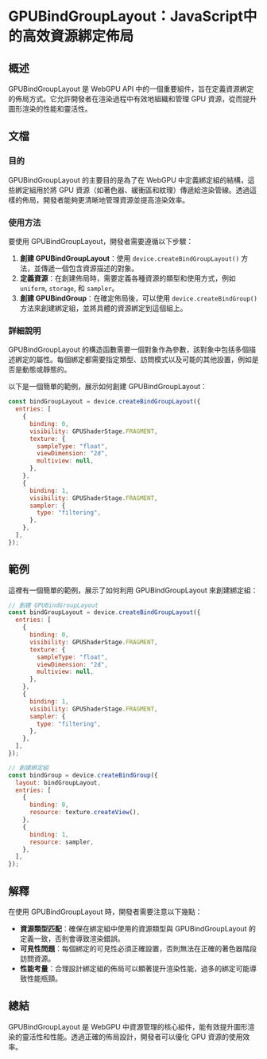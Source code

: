 <!--
Meta Description: # GPUBindGroupLayout：JavaScript中的高效資源綁定佈局 ## 概述 GPUBindGroupLayout 是 WebGPU API 中的一個重要組件，旨在定義資源綁定的佈局方式。它允許開發者在渲染過程中有效地組織和管理 GPU 資源，從而提升圖形渲染的性能和靈活性。 ##...
Meta Keywords: gpubindgrouplayout, binding, device, sampler, visibility
-->

# GPUBindGroupLayout：JavaScript中的高效資源綁定佈局

## 概述
GPUBindGroupLayout 是 WebGPU API 中的一個重要組件，旨在定義資源綁定的佈局方式。它允許開發者在渲染過程中有效地組織和管理 GPU 資源，從而提升圖形渲染的性能和靈活性。

## 文檔
### 目的
GPUBindGroupLayout 的主要目的是為了在 WebGPU 中定義綁定組的結構，這些綁定組用於將 GPU 資源（如著色器、緩衝區和紋理）傳遞給渲染管線。透過這樣的佈局，開發者能夠更清晰地管理資源並提高渲染效率。

### 使用方法
要使用 GPUBindGroupLayout，開發者需要遵循以下步驟：

1. **創建 GPUBindGroupLayout**：使用 `device.createBindGroupLayout()` 方法，並傳遞一個包含資源描述的對象。
2. **定義資源**：在創建佈局時，需要定義各種資源的類型和使用方式，例如 `uniform`, `storage`, 和 `sampler`。
3. **創建 GPUBindGroup**：在確定佈局後，可以使用 `device.createBindGroup()` 方法來創建綁定組，並將具體的資源綁定到這個組上。

### 詳細說明
GPUBindGroupLayout 的構造函數需要一個對象作為參數，該對象中包括多個描述綁定的屬性。每個綁定都需要指定類型、訪問模式以及可能的其他設置，例如是否是動態或靜態的。

以下是一個簡單的範例，展示如何創建 GPUBindGroupLayout：

```javascript
const bindGroupLayout = device.createBindGroupLayout({
  entries: [
    {
      binding: 0,
      visibility: GPUShaderStage.FRAGMENT,
      texture: {
        sampleType: "float",
        viewDimension: "2d",
        multiview: null,
      },
    },
    {
      binding: 1,
      visibility: GPUShaderStage.FRAGMENT,
      sampler: {
        type: "filtering",
      },
    },
  ],
});
```

## 範例
這裡有一個簡單的範例，展示了如何利用 GPUBindGroupLayout 來創建綁定組：

```javascript
// 創建 GPUBindGroupLayout
const bindGroupLayout = device.createBindGroupLayout({
  entries: [
    {
      binding: 0,
      visibility: GPUShaderStage.FRAGMENT,
      texture: {
        sampleType: "float",
        viewDimension: "2d",
        multiview: null,
      },
    },
    {
      binding: 1,
      visibility: GPUShaderStage.FRAGMENT,
      sampler: {
        type: "filtering",
      },
    },
  ],
});

// 創建綁定組
const bindGroup = device.createBindGroup({
  layout: bindGroupLayout,
  entries: [
    {
      binding: 0,
      resource: texture.createView(),
    },
    {
      binding: 1,
      resource: sampler,
    },
  ],
});
```

## 解釋
在使用 GPUBindGroupLayout 時，開發者需要注意以下幾點：

- **資源類型匹配**：確保在綁定組中使用的資源類型與 GPUBindGroupLayout 的定義一致，否則會導致渲染錯誤。
- **可見性問題**：每個綁定的可見性必須正確設置，否則無法在正確的著色器階段訪問資源。
- **性能考量**：合理設計綁定組的佈局可以顯著提升渲染性能，過多的綁定可能導致性能瓶頸。

## 總結
GPUBindGroupLayout 是 WebGPU 中資源管理的核心組件，能有效提升圖形渲染的靈活性和性能。透過正確的佈局設計，開發者可以優化 GPU 資源的使用效率。